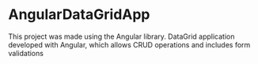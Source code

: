 # AngularDataGridApp
 
This project was made using the Angular library. DataGrid application developed with Angular, which allows CRUD operations and includes form validations
